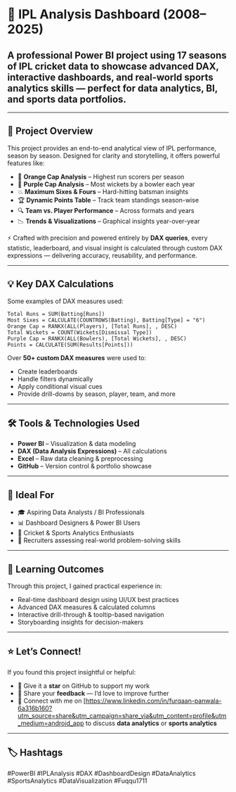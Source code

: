 # 🏏 IPL Analysis Dashboard (2008–2025)

## **A professional Power BI project using 17 seasons of IPL cricket data to showcase advanced DAX, interactive dashboards, and real-world sports analytics skills — perfect for data analytics, BI, and sports data portfolios.**

---

## 📌 Project Overview
This project provides an end-to-end analytical view of IPL performance, season by season. Designed for clarity and storytelling, it offers powerful features like:

- 🧢 **Orange Cap Analysis** – Highest run scorers per season  
- 🎯 **Purple Cap Analysis** – Most wickets by a bowler each year  
- 💥 **Maximum Sixes & Fours** – Hard-hitting batsman insights  
- 🏆 **Dynamic Points Table** – Track team standings season-wise  
- 🔍 **Team vs. Player Performance** – Across formats and years  
- 📉 **Trends & Visualizations** – Graphical insights year-over-year  

⚡ Crafted with precision and powered entirely by **DAX queries**, every statistic, leaderboard, and visual insight is calculated through custom DAX expressions — delivering accuracy, reusability, and performance.

---

## 💡 Key DAX Calculations
Some examples of DAX measures used:

~~~DAX
Total Runs = SUM(Batting[Runs])
Most Sixes = CALCULATE(COUNTROWS(Batting), Batting[Type] = "6")
Orange Cap = RANKX(ALL(Players), [Total Runs], , DESC)
Total Wickets = COUNT(Wickets[Dismissal Type])
Purple Cap = RANKX(ALL(Bowlers), [Total Wickets], , DESC)
Points = CALCULATE(SUM(Results[Points]))
~~~

Over **50+ custom DAX measures** were used to:
- Create leaderboards  
- Handle filters dynamically  
- Apply conditional visual cues  
- Provide drill-downs by season, player, team, and more

---

## 🛠 Tools & Technologies Used
- **Power BI** – Visualization & data modeling  
- **DAX (Data Analysis Expressions)** – All calculations  
- **Excel** – Raw data cleaning & preprocessing  
- **GitHub** – Version control & portfolio showcase

---

## 🎯 Ideal For
- 🎓 Aspiring Data Analysts / BI Professionals  
- 📊 Dashboard Designers & Power BI Users  
- 🏏 Cricket & Sports Analytics Enthusiasts  
- 💼 Recruiters assessing real-world problem-solving skills

---

## 🧠 Learning Outcomes
Through this project, I gained practical experience in:
- Real-time dashboard design using UI/UX best practices  
- Advanced DAX measures & calculated columns  
- Interactive drill-through & tooltip-based navigation  
- Storyboarding insights for decision-makers

---

## ⭐ Let’s Connect!
If you found this project insightful or helpful:
- 🌟 Give it a **star** on GitHub to support my work  
- 💬 Share your **feedback** — I’d love to improve further  
- 🤝 Connect with me on [https://www.linkedin.com/in/furqaan-panwala-6a316b160?utm_source=share&utm_campaign=share_via&utm_content=profile&utm_medium=android_app to discuss **data analytics** or **sports analytics**

---

## 🏷 Hashtags
#PowerBI #IPLAnalysis #DAX #DashboardDesign #DataAnalytics #SportsAnalytics #DataVisualization #Fuqqu1711
